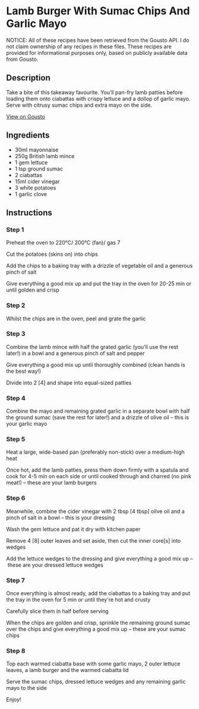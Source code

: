 # Lamb Burger With Sumac Chips And Garlic Mayo

NOTICE: All of these recipes have been retrieved from the Gousto API. I do not claim ownership of any recipes in these files. These recipes are provided for informational purposes only, based on publicly available data from Gousto.

## Description

Take a bite of this takeaway favourite. You’ll pan-fry lamb patties before loading them onto ciabattas with crispy lettuce and a dollop of garlic mayo. Serve with citrusy sumac chips and extra mayo on the side. 

[View on Gousto](https://www.gousto.co.uk/recipes/cookbook/lamb-burger-with-sumac-chips-and-garlic-mayo)

## Ingredients

- 30ml mayonnaise
- 250g British lamb mince
- 1 gem lettuce
- 1 tsp ground sumac
- 2 ciabattas
- 15ml cider vinegar
- 3 white potatoes
- 1 garlic clove

## Instructions


### Step 1

Preheat the oven to 220°C/ 200°C (fan)/ gas 7

Cut the potatoes (skins on) into chips

Add the chips to a baking tray with a drizzle of vegetable oil and a generous pinch of salt

Give everything a good mix up and put the tray in the oven for 20-25 min or until golden and crisp


### Step 2

Whilst the chips are in the oven, peel and grate the garlic


### Step 3

Combine the lamb mince with half the grated garlic (you'll use the rest later!) in a bowl and a generous pinch of salt and pepper

Give everything a good mix up until thoroughly combined (clean hands is the best way!)

Divide into 2 <span class="text-danger">[4] </span>and shape into equal-sized patties


### Step 4

Combine the mayo and remaining grated garlic in a separate bowl with half the ground sumac (save the rest for later!) and a drizzle of olive oil – this is your garlic mayo


### Step 5

Heat a large, wide-based pan (preferably non-stick) over a medium-high heat

Once hot, add the lamb patties, press them down firmly with a spatula and cook for 4-5 min on each side or until cooked through and charred (no pink meat!) – these are your lamb burgers


### Step 6

Meanwhile, combine the cider vinegar with 2 tbsp<span class="text-danger"> [4 tbsp]</span> olive oil and a pinch of salt in a bowl – this is your dressing

Wash the gem lettuce and pat it dry with kitchen paper

Remove 4<span class="text-danger"> [8]</span> outer leaves and set aside, then cut the inner core<span class="text-danger">[s]</span> into wedges

Add the lettuce wedges to the dressing and give everything a good mix up – these are your dressed lettuce wedges


### Step 7

Once everything is almost ready, add the ciabattas to a baking tray and put the tray in the oven for 5 min or until they're hot and crusty

Carefully slice them in half before serving

When the chips are golden and crisp, sprinkle the remaining ground sumac over the chips and give everything a good mix up – these are your sumac chips

### Step 8

Top each warmed ciabatta base with some garlic mayo, 2 outer lettuce leaves, a lamb burger and the warmed ciabatta lid

Serve the sumac chips, dressed lettuce wedges and any remaining garlic mayo to the side

Enjoy!

